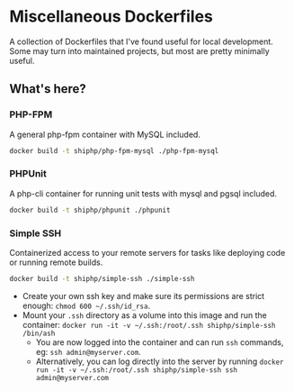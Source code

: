 # Miscellaneous Dockerfiles

A collection of Dockerfiles that I've found useful for local development. Some may turn into maintained projects, but most are pretty minimally useful.

## What's here?

### PHP-FPM

A general php-fpm container with MySQL included.

```bash
docker build -t shiphp/php-fpm-mysql ./php-fpm-mysql
```

### PHPUnit

A php-cli container for running unit tests with mysql and pgsql included.

```bash
docker build -t shiphp/phpunit ./phpunit
```

### Simple SSH

Containerized access to your remote servers for tasks like deploying code or running remote builds.

```bash
docker build -t shiphp/simple-ssh ./simple-ssh
```

- Create your own ssh key and make sure its permissions are strict enough: `chmod 600 ~/.ssh/id_rsa`.
- Mount your `.ssh` directory as a volume into this image and run the container: `docker run -it -v ~/.ssh:/root/.ssh shiphp/simple-ssh /bin/ash`
    - You are now logged into the container and can run `ssh` commands, eg: `ssh admin@myserver.com`.
    - Alternatively, you can log directly into the server by running `docker run -it -v ~/.ssh:/root/.ssh shiphp/simple-ssh ssh admin@myserver.com`
